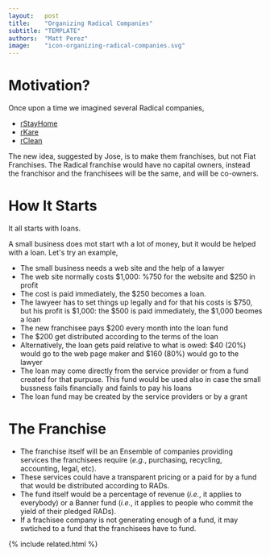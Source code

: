 ```yaml
---
layout:   post
title:    "Organizing Radical Companies"
subtitle: "TEMPLATE"
authors:  "Matt Perez"
image:    "icon-organizing-radical-companies.svg"
---
```


<div style='display:none; '>
 <p>Once upon a time we described several Radical companies. This is another motivation.</p>
</div>

<h1>Motivation?</h1>
 <p>Once upon a time we imagined several Radical companies,</p>
  <ul>
   <li><a href="https://radicalcompanies.com/2022/05/12/rstayhome" target="_blank">rStayHome</a></li>
   <li><a href="https://radicalcompanies.com/2022/05/13/rkare" target="_blank">rKare</a></li>
   <li><a href="https://radicalcompanies.com/2022/05/14/rclean" target="_blank">rClean</a></li>
  </ul>
 <p>The new idea, suggested by Jose, is to make them franchises, but not Fiat Franchises. The Radical franchise would have no capital owners, instead the franchisor and the franchisees will be the same, and will be co-owners.</p>

 <h1>How It Starts</h1>
  <p>It all starts with loans.</p>
  <p>A small business does mot start wth a lot of money, but it would be helped with a loan. Let's try an example,</p>
   <ul>
    <li>The small business needs a web site and the help of a lawyer</li>
    <li>The web site normally costs $1,000: %750 for the website and $250 in profit</li>
    <li>The cost is paid immediately, the $250 becomes a loan.</li>
    <li>The lawyeer has to set things up legally and for that his costs is $750, but his profit is $1,000: the $500 is paid immediately, the $1,000 beomes a loan</li>
    <li>The new franchisee pays $200 every month into the loan fund</li>
    <li>The $200 get distributed according to the terms of the loan</li>
    <li>Alternatively, the loan gets paid relative to what is owed: $40 (20%) would go to the web page maker and $160 (80%) would go to the lawyer</li>
    <li>The loan may come directly from the service provider or from a fund created for that purpuse. This fund would be used also in case the small bussness fails financially and fainls to pay his loans</li>
    <li>The loan fund may be created by the service providers or by a grant</li>
   </ul>

<h1>The Franchise</h1>
<ul>
 <li>The franchise itself will be an Ensemble of companies providing services the franchisees require (<em>e.g.</em>, purchasing, recycling, accounting, legal, etc).</li>
 <li>These services could have a transparent pricing or a paid for by a fund that would be distributed according to RADs.</li>
 <li>The fund itself would be a percentage of revenue (<em>i.e.</em>, it applies to everybody) or a Banner fund (<em>i.e.</em>, it applies to people who commit the yield of their pledged RADs).</li>
 <li>If a frachisee company is not generating enough of a fund, it may swtiched to a fund that the franchisees have to fund.</li>
</ul>

{% include related.html %}